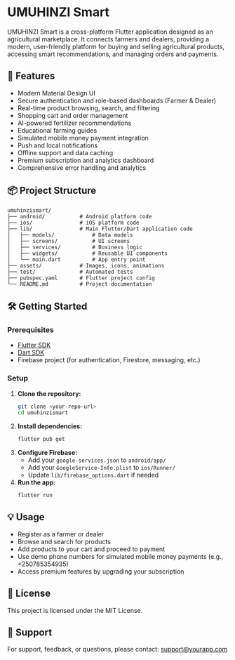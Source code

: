 # UMUHINZI Smart

UMUHINZI Smart is a cross-platform Flutter application designed as an agricultural marketplace. It connects farmers and dealers, providing a modern, user-friendly platform for buying and selling agricultural products, accessing smart recommendations, and managing orders and payments.

## 🚀 Features
- Modern Material Design UI
- Secure authentication and role-based dashboards (Farmer & Dealer)
- Real-time product browsing, search, and filtering
- Shopping cart and order management
- AI-powered fertilizer recommendations
- Educational farming guides
- Simulated mobile money payment integration
- Push and local notifications
- Offline support and data caching
- Premium subscription and analytics dashboard
- Comprehensive error handling and analytics

## 📦 Project Structure
```
umuhinzismart/
├── android/           # Android platform code
├── ios/               # iOS platform code
├── lib/               # Main Flutter/Dart application code
│   ├── models/            # Data models
│   ├── screens/           # UI screens
│   ├── services/          # Business logic
│   ├── widgets/           # Reusable UI components
│   └── main.dart          # App entry point
├── assets/            # Images, icons, animations
├── test/              # Automated tests
├── pubspec.yaml       # Flutter project config
└── README.md          # Project documentation
```

## 🛠️ Getting Started

### Prerequisites
- [Flutter SDK](https://flutter.dev/docs/get-started/install)
- [Dart SDK](https://dart.dev/get-dart)
- Firebase project (for authentication, Firestore, messaging, etc.)

### Setup
1. **Clone the repository:**
   ```sh
   git clone <your-repo-url>
   cd umuhinzismart
   ```
2. **Install dependencies:**
   ```sh
   flutter pub get
   ```
3. **Configure Firebase:**
   - Add your `google-services.json` to `android/app/`
   - Add your `GoogleService-Info.plist` to `ios/Runner/`
   - Update `lib/firebase_options.dart` if needed
4. **Run the app:**
   ```sh
   flutter run
   ```

## 💡 Usage
- Register as a farmer or dealer
- Browse and search for products
- Add products to your cart and proceed to payment
- Use demo phone numbers for simulated mobile money payments (e.g., +250785354935)
- Access premium features by upgrading your subscription


## 📝 License
This project is licensed under the MIT License.

## 📧 Support
For support, feedback, or questions, please contact: support@yourapp.com
